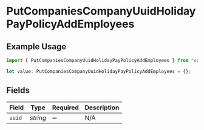 # PutCompaniesCompanyUuidHolidayPayPolicyAddEmployees

## Example Usage

```typescript
import { PutCompaniesCompanyUuidHolidayPayPolicyAddEmployees } from "openapi/models/operations";

let value: PutCompaniesCompanyUuidHolidayPayPolicyAddEmployees = {};
```

## Fields

| Field              | Type               | Required           | Description        |
| ------------------ | ------------------ | ------------------ | ------------------ |
| `uuid`             | *string*           | :heavy_minus_sign: | N/A                |